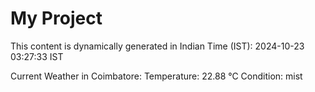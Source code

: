 # My Project

This content is dynamically generated in Indian Time (IST): 2024-10-23 03:27:33 IST


Current Weather in Coimbatore:
Temperature: 22.88 °C
Condition: mist
